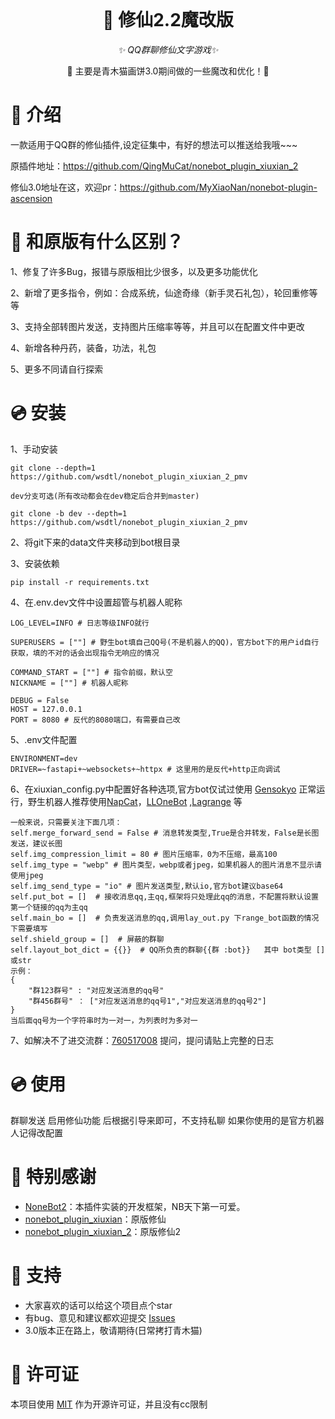 <div align="center">
  <br>
</div>

<div align="center">

# 🎉 修仙2.2魔改版

_✨ QQ群聊修仙文字游戏✨_

🧬 主要是青木猫画饼3.0期间做的一些魔改和优化！🎉

<p align="center">
</p>
</div>

# 📖 介绍

一款适用于QQ群的修仙插件,设定征集中，有好的想法可以推送给我哦~~~

原插件地址：https://github.com/QingMuCat/nonebot_plugin_xiuxian_2

修仙3.0地址在这，欢迎pr：https://github.com/MyXiaoNan/nonebot-plugin-ascension

# 🎉 和原版有什么区别？

1、修复了许多Bug，报错与原版相比少很多，以及更多功能优化

2、新增了更多指令，例如：合成系统，仙途奇缘（新手灵石礼包），轮回重修等等

3、支持全部转图片发送，支持图片压缩率等等，并且可以在配置文件中更改

4、新增各种丹药，装备，功法，礼包

5、更多不同请自行探索

# 💿 安装

1、手动安装

```
git clone --depth=1 https://github.com/wsdtl/nonebot_plugin_xiuxian_2_pmv

dev分支可选(所有改动都会在dev稳定后合并到master)

git clone -b dev --depth=1 https://github.com/wsdtl/nonebot_plugin_xiuxian_2_pmv
```

2、将git下来的data文件夹移动到bot根目录

3、安装依赖

```
pip install -r requirements.txt
```

4、在.env.dev文件中设置超管与机器人昵称

```
LOG_LEVEL=INFO # 日志等级INFO就行

SUPERUSERS = [""] # 野生bot填自己QQ号(不是机器人的QQ)，官方bot下的用户id自行获取，填的不对的话会出现指令无响应的情况

COMMAND_START = [""] # 指令前缀，默认空
NICKNAME = [""] # 机器人昵称

DEBUG = False
HOST = 127.0.0.1
PORT = 8080 # 反代的8080端口，有需要自己改
```

5、.env文件配置

```
ENVIRONMENT=dev
DRIVER=~fastapi+~websockets+~httpx # 这里用的是反代+http正向调试
```

6、在xiuxian_config.py中配置好各种选项,官方bot仅试过使用 [Gensokyo](https://github.com/Hoshinonyaruko/Gensokyo) 正常运行，野生机器人推荐使用[NapCat](https://github.com/NapNeko/NapCatQQ)，[LLOneBot](https://github.com/LLOneBot/LLOneBot) ,[Lagrange](https://github.com/LagrangeDev/Lagrange.Core) 等

```
一般来说，只需要关注下面几项：
self.merge_forward_send = False # 消息转发类型,True是合并转发，False是长图发送，建议长图  
self.img_compression_limit = 80 # 图片压缩率，0为不压缩，最高100
self.img_type = "webp" # 图片类型，webp或者jpeg，如果机器人的图片消息不显示请使用jpeg
self.img_send_type = "io" # 图片发送类型,默认io,官方bot建议base64
self.put_bot = []  # 接收消息qq,主qq,框架将只处理此qq的消息，不配置将默认设置第一个链接的qq为主qq
self.main_bo = []  # 负责发送消息的qq,调用lay_out.py 下range_bot函数的情况下需要填写
self.shield_group = []  # 屏蔽的群聊
self.layout_bot_dict = {{}}  # QQ所负责的群聊{{群 :bot}}   其中 bot类型 []或str
示例：
{
    "群123群号" : "对应发送消息的qq号"
    "群456群号" ： ["对应发送消息的qq号1","对应发送消息的qq号2"]
}
当后面qq号为一个字符串时为一对一，为列表时为多对一
```

7、如解决不了进交流群：[760517008](http://qm.qq.com/cgi-bin/qm/qr?_wv=1027&k=zIKrPPqNStgZnRtuLhiOv9woBQSMQurq&authKey=Nrqm0zDxYKP2Fon2MskbNRmZ588Rqm79lJvQyVYWtkh9vDFK1RGBK0UhqzehVyDw&noverify=0&group_code=760517008) 提问，提问请贴上完整的日志

# 💿 使用

群聊发送 启用修仙功能 后根据引导来即可，不支持私聊
如果你使用的是官方机器人记得改配置

# 🎉 特别感谢

- [NoneBot2](https://github.com/nonebot/nonebot2)：本插件实装的开发框架，NB天下第一可爱。
- [nonebot_plugin_xiuxian](https://github.com/s52047qwas/nonebot_plugin_xiuxian)：原版修仙
- [nonebot_plugin_xiuxian_2](https://github.com/QingMuCat/nonebot_plugin_xiuxian_2)：原版修仙2

# 🎉 支持

- 大家喜欢的话可以给这个项目点个star
- 有bug、意见和建议都欢迎提交 [Issues](https://github.com/wsdtl/nonebot_plugin_xiuxian_2_pmv/issues)
- 3.0版本正在路上，敬请期待(日常拷打青木猫)

# 🎉 许可证

本项目使用 [MIT](https://choosealicense.com/licenses/mit/) 作为开源许可证，并且没有cc限制
